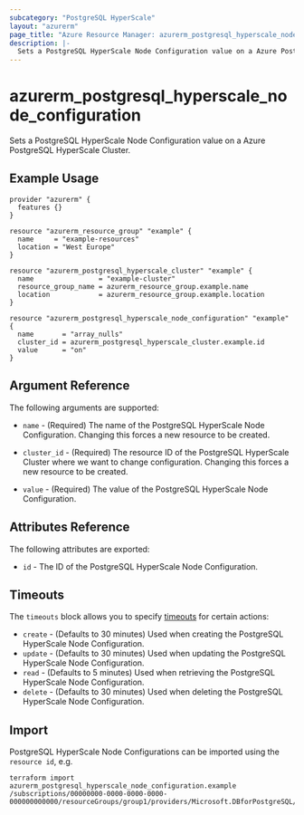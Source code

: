 ```yaml
---
subcategory: "PostgreSQL HyperScale"
layout: "azurerm"
page_title: "Azure Resource Manager: azurerm_postgresql_hyperscale_node_configuration"
description: |-
  Sets a PostgreSQL HyperScale Node Configuration value on a Azure PostgreSQL HyperScale Cluster.
---
```


# azurerm_postgresql_hyperscale_node_configuration

Sets a PostgreSQL HyperScale Node Configuration value on a Azure PostgreSQL HyperScale Cluster.

## Example Usage

```hcl
provider "azurerm" {
  features {}
}

resource "azurerm_resource_group" "example" {
  name     = "example-resources"
  location = "West Europe"
}

resource "azurerm_postgresql_hyperscale_cluster" "example" {
  name                = "example-cluster"
  resource_group_name = azurerm_resource_group.example.name
  location            = azurerm_resource_group.example.location
}

resource "azurerm_postgresql_hyperscale_node_configuration" "example" {
  name       = "array_nulls"
  cluster_id = azurerm_postgresql_hyperscale_cluster.example.id
  value      = "on"
}
```

## Argument Reference

The following arguments are supported:

* `name` - (Required) The name of the PostgreSQL HyperScale Node Configuration. Changing this forces a new resource to be created.

* `cluster_id` - (Required) The resource ID of the PostgreSQL HyperScale Cluster where we want to change configuration. Changing this forces a new resource to be created.

* `value` - (Required) The value of the PostgreSQL HyperScale Node Configuration.

## Attributes Reference

The following attributes are exported:

* `id` - The ID of the PostgreSQL HyperScale Node Configuration.

## Timeouts

The `timeouts` block allows you to specify [timeouts](https://www.terraform.io/language/resources/syntax#operation-timeouts) for certain actions:

* `create` - (Defaults to 30 minutes) Used when creating the PostgreSQL HyperScale Node Configuration.
* `update` - (Defaults to 30 minutes) Used when updating the PostgreSQL HyperScale Node Configuration.
* `read` - (Defaults to 5 minutes) Used when retrieving the PostgreSQL HyperScale Node Configuration.
* `delete` - (Defaults to 30 minutes) Used when deleting the PostgreSQL HyperScale Node Configuration.

## Import

PostgreSQL HyperScale Node Configurations can be imported using the `resource id`, e.g.

```shell
terraform import azurerm_postgresql_hyperscale_node_configuration.example /subscriptions/00000000-0000-0000-0000-000000000000/resourceGroups/group1/providers/Microsoft.DBforPostgreSQL/serverGroupsv2/cluster1/nodeConfigurations/array_nulls
```
